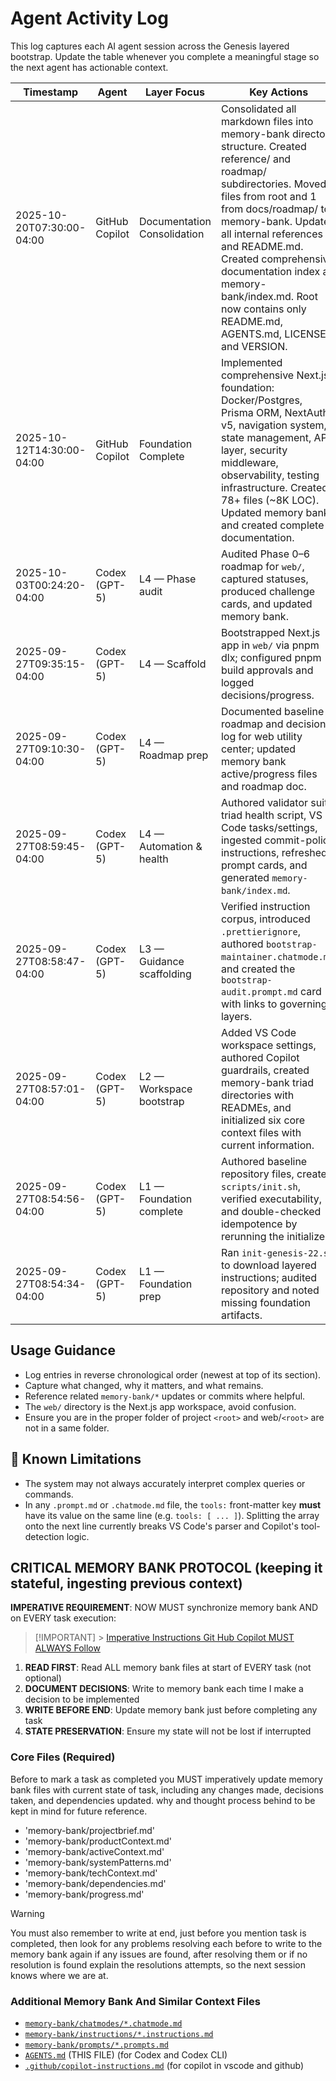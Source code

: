 # Agent Activity Log

This log captures each AI agent session across the Genesis layered bootstrap. Update the table whenever you complete a meaningful stage so the next agent has actionable context.

| Timestamp | Agent | Layer Focus | Key Actions | Handoff / Next Step |
|-----------|-------|-------------|-------------|---------------------|
| 2025-10-20T07:30:00-04:00 | GitHub Copilot | Documentation Consolidation | Consolidated all markdown files into memory-bank directory structure. Created reference/ and roadmap/ subdirectories. Moved 8 files from root and 1 from docs/roadmap/ to memory-bank. Updated all internal references and README.md. Created comprehensive documentation index at memory-bank/index.md. Root now contains only README.md, AGENTS.md, LICENSE, and VERSION. | Continue with dashboard development and backend integration. All documentation now accessible via memory-bank/index.md. |
| 2025-10-12T14:30:00-04:00 | GitHub Copilot | Foundation Complete | Implemented comprehensive Next.js foundation: Docker/Postgres, Prisma ORM, NextAuth v5, navigation system, state management, API layer, security middleware, observability, testing infrastructure. Created 78+ files (~8K LOC). Updated memory bank and created complete documentation. | Execute setup: `cd web && pnpm install`, configure .env.local, run `pnpm db:init && pnpm db:migrate && pnpm db:seed && pnpm dev`. See memory-bank/reference/setup-checklist.md for details. |
| 2025-10-03T00:24:20-04:00 | Codex (GPT-5) | L4 — Phase audit | Audited Phase 0–6 roadmap for `web/`, captured statuses, produced challenge cards, and updated memory bank. | Start executing Phase 0/1 backlog (ESLint/Prettier alignment, layout scaffold, Prisma planning). |
| 2025-09-27T09:35:15-04:00 | Codex (GPT-5) | L4 — Scaffold | Bootstrapped Next.js app in `web/` via pnpm dlx; configured pnpm build approvals and logged decisions/progress. | Integrate repo tooling with new app then start layout/navigation work. |
| 2025-09-27T09:10:30-04:00 | Codex (GPT-5) | L4 — Roadmap prep | Documented baseline roadmap and decision log for web utility center; updated memory bank active/progress files and roadmap doc. | Await stack/tooling confirmation before scaffolding Next.js workspace. |
| 2025-09-27T08:59:45-04:00 | Codex (GPT-5) | L4 — Automation & health | Authored validator suite, triad health script, VS Code tasks/settings, ingested commit-policy instructions, refreshed prompt cards, and generated `memory-bank/index.md`. | Consider CI wiring for validators or move into feature-level scaffolding. |
| 2025-09-27T08:58:47-04:00 | Codex (GPT-5) | L3 — Guidance scaffolding | Verified instruction corpus, introduced `.prettierignore`, authored `bootstrap-maintainer.chatmode.md`, and created the `bootstrap-audit.prompt.md` card with links to governing layers. | Transition to Layer 4 to plan automation and repository health routines. |
| 2025-09-27T08:57:01-04:00 | Codex (GPT-5) | L2 — Workspace bootstrap | Added VS Code workspace settings, authored Copilot guardrails, created memory-bank triad directories with READMEs, and initialized six core context files with current information. | Advance to Layer 3 to author reusable instructions, prompts, and chat modes as needed. |
| 2025-09-27T08:54:56-04:00 | Codex (GPT-5) | L1 — Foundation complete | Authored baseline repository files, created `scripts/init.sh`, verified executability, and double-checked idempotence by rerunning the initializer. | Proceed to Layer 2: add workspace ergonomics and memory-bank triad artifacts. |
| 2025-09-27T08:54:34-04:00 | Codex (GPT-5) | L1 — Foundation prep | Ran `init-genesis-22.sh` to download layered instructions; audited repository and noted missing foundation artifacts. | Finish Layer 1 by creating baseline files and verifying `scripts/init.sh` idempotence. |

## Usage Guidance
- Log entries in reverse chronological order (newest at top of its section).
- Capture what changed, why it matters, and what remains.
- Reference related `memory-bank/*` updates or commits where helpful.
- The `web/` directory is the Next.js app workspace, avoid confusion.
- Ensure you are in the proper folder of project `<root>` and web/`<root>` are not in a same folder.

## 🤖 Known Limitations
  - The system may not always accurately interpret complex queries or commands.
- In any `.prompt.md` or `.chatmode.md` file, the `tools:` front-matter key **must** have its value on the same line (e.g. `tools: [ ... ]`).
  Splitting the array onto the next line currently breaks VS Code's parser and Copilot's tool-detection logic.

## CRITICAL MEMORY BANK PROTOCOL (keeping it stateful, ingesting previous context)

**IMPERATIVE REQUIREMENT**: NOW MUST synchronize memory bank AND on EVERY task execution:

> [!IMPORTANT] > [Imperative Instructions Git Hub Copilot MUST ALWAYS Follow](../memory-bank/instructions/copilot-memory-bank.instructions.md)

1. **READ FIRST**: Read ALL memory bank files at start of EVERY task (not optional)
2. **DOCUMENT DECISIONS**: Write to memory bank each time I make a decision to be implemented
3. **WRITE BEFORE END**: Update memory bank just before completing any task
4. **STATE PRESERVATION**: Ensure my state will not be lost if interrupted

### Core Files (Required)

Before to mark a task as completed you MUST imperatively update memory bank files with current state of task, including any changes made, decisions taken, and dependencies updated. why and thought process behind to be kept in mind for future reference.

- 'memory-bank/projectbrief.md'
- 'memory-bank/productContext.md'
- 'memory-bank/activeContext.md'
- 'memory-bank/systemPatterns.md'
- 'memory-bank/techContext.md'
- 'memory-bank/dependencies.md'
- 'memory-bank/progress.md'

> [!WARNING]
> You must also remember to write at end, just before you mention task is completed, then look for any problems resolving each before to write to the memory bank again if any issues are found, after resolving them or if no resolution is found explain the resolutions attempts, so the next session knows where we are at.

### Additional Memory Bank And Similar Context Files

- [`memory-bank/chatmodes/*.chatmode.md`](../memory-bank/chatmodes/)
- [`memory-bank/instructions/*.instructions.md`](../memory-bank/instructions/)
- [`memory-bank/prompts/*.prompts.md`](../memory-bank/prompts/)
- [`AGENTS.md`](../AGENTS.md) (THIS FILE) (for Codex and Codex CLI)
- [`.github/copilot-instructions.md`](../.github/copilot-instructions.md) (for copilot in vscode and github)
